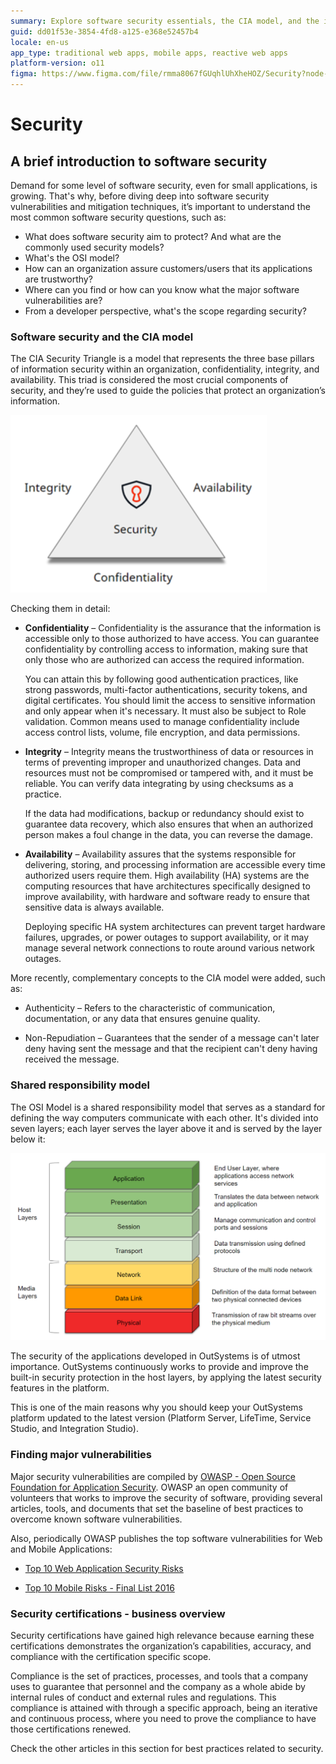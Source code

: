 ```yaml
---
summary: Explore software security essentials, the CIA model, and the importance of updates in OutSystems 11 (O11) for robust application protection.
guid: dd01f53e-3854-4fd8-a125-e368e52457b4
locale: en-us
app_type: traditional web apps, mobile apps, reactive web apps
platform-version: o11
figma: https://www.figma.com/file/rmma8067fGUqhlUhXheHOZ/Security?node-id=147:324
---
```


# Security

## A brief introduction to software security

Demand for some level of software security, even for small applications, is growing. That's why, before diving deep into software security vulnerabilities and mitigation techniques, it’s important to understand the most common software security questions, such as:

* What does software security aim to protect? And what are the commonly used security models?
* What's the OSI model?
* How can an organization assure customers/users that its applications are trustworthy?
* Where can you find or how can you know what the major software vulnerabilities are?
* From a developer perspective, what's the scope regarding security?

### Software security and the CIA model

The CIA Security Triangle is a model that represents the three base pillars of information security within an organization, confidentiality, integrity, and availability. This triad is considered the most crucial components of security, and they’re used to guide the policies that protect an organization’s information.

![The CIA Security Triangle illustrating the three pillars of information security: Confidentiality, Integrity, and Availability.](images/cia_model.png "CIA Security Triangle")

Checking them in detail:

* **Confidentiality** – Confidentiality is the assurance that the information is accessible only to those authorized to have access.
You can guarantee confidentiality by controlling access to information, making sure that only those who are authorized can access the required information.

    You can attain this by following good authentication practices, like strong passwords, multi-factor authentications, security tokens, and digital certificates. You should limit the access to sensitive information and only appear when it's necessary. It must also be subject to Role validation. Common means used to manage confidentiality include access control lists, volume, file encryption, and data permissions.

* **Integrity** – Integrity means the trustworthiness of data or resources in terms of preventing improper and unauthorized changes.
Data and resources must not be compromised or tampered with, and it must be reliable. You can verify data integrating by using checksums as a practice. 

    If the data had modifications, backup or redundancy should exist to guarantee data recovery, which also ensures that  when an authorized person makes a foul change in the data, you can reverse the damage.

* **Availability** – Availability assures that the systems responsible for delivering, storing, and processing information are accessible every time authorized users require them.
High availability (HA) systems are the computing resources that have architectures specifically designed to improve availability, with hardware and software ready to ensure that sensitive data is always available. 

    Deploying specific HA system architectures can prevent target hardware failures, upgrades, or power outages to support availability, or it may manage several network connections to route around various network outages.

More recently, complementary concepts to the CIA model were added, such as:

* Authenticity – Refers to the characteristic of communication, documentation, or any data that ensures genuine quality.

* Non-Repudiation – Guarantees that the sender of a message can't later deny having sent the message and that the recipient can't deny having received the message.

### Shared responsibility model

The OSI Model is a shared responsibility model that serves as a standard for defining the way computers communicate with each other. It's divided into seven layers; each layer serves the layer above it and is served by the layer below it:

![Diagram of the OSI Model showing its seven layers: Application, Presentation, Session, Transport, Network, Data Link, and Physical.](images/osi_model.png "OSI Model Layers")

The security of the applications developed in OutSystems is of utmost importance. OutSystems continuously works to provide and improve the built-in security protection in the host layers, by applying the latest security features in the platform. 

This is one of the main reasons why you should keep your OutSystems platform updated to the latest version (Platform Server, LifeTime, Service Studio, and Integration Studio).

### Finding major vulnerabilities

Major security vulnerabilities are compiled by [OWASP - Open Source Foundation for Application Security](https://owasp.org/). OWASP an open community of volunteers that works to improve the security of software, providing several articles, tools, and documents that set the baseline of best practices to overcome known software vulnerabilities.

Also, periodically OWASP publishes the top software vulnerabilities for Web and Mobile Applications:

* [Top 10 Web Application Security Risks](https://owasp.org/www-project-top-ten/)

* [Top 10 Mobile Risks - Final List 2016](https://owasp.org/www-project-mobile-top-10/)

### Security certifications - business overview

Security certifications have gained high relevance because earning these certifications demonstrates the organization’s capabilities, accuracy, and compliance with the certification specific scope.

Compliance is the set of practices, processes, and tools that a company uses to guarantee that personnel and the company as a whole abide by internal rules of conduct and external rules and regulations. This compliance is attained with through a specific approach, being an iterative and continuous process, where you need to prove the compliance to have those certifications renewed.

Check the other articles in this section for best practices related to security.
